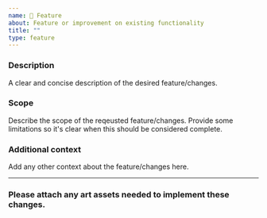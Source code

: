 ```yaml
---
name: 🦾 Feature
about: Feature or improvement on existing functionality
title: ""
type: feature
---
```


### Description
A clear and concise description of the desired feature/changes.

### Scope
Describe the scope of the reqeusted feature/changes. Provide some limitations so it's clear when this should be considered complete.

### Additional context
Add any other context about the feature/changes here.

---

### Please attach any art assets needed to implement these changes.
